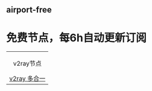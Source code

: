 ## airport-free
# 免费节点，每6h自动更新订阅
<table>
  <tr>
    <td>
<p align="center">v2ray节点</p>
<a href="https://cdn.jsdelivr.net/gh/xiaoji235/airport-free/v2ray.txt" alt="v2ray 多合一" />v2ray 多合一
<a href="https://cdn.jsdelivr.net/gh/xiaoji235/airport-free/v2ray/1.txt" alt="1" />
<a href="https://cdn.jsdelivr.net/gh/xiaoji235/airport-free/v2ray/2.txt" alt="2" />
<a href="https://cdn.jsdelivr.net/gh/xiaoji235/airport-free/v2ray/3.txt" alt="3" />
<a href="https://cdn.jsdelivr.net/gh/xiaoji235/airport-free/v2ray/4.txt" alt="4" />
<a href="https://cdn.jsdelivr.net/gh/xiaoji235/airport-free/v2ray/5.txt" alt="5" />
<a href="https://cdn.jsdelivr.net/gh/xiaoji235/airport-free/v2ray/6.txt" alt="6" />
    </td>
  </tr>
</table>
